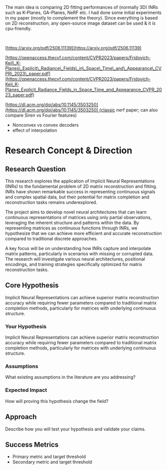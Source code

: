 The main idea is comparing 2D fitting performances of (normally 3D) INRs such as K-Planes, GA-Planes, NeRF etc. I had done some initial experiments in my paper (mostly to complement the theory). Since everything is based on 2D reconstruction, any open-source image dataset can be used & it is cpu-friendly.

 

[https://arxiv.org/pdf/2506.11139](https://arxiv.org/pdf/2506.11139)

[https://openaccess.thecvf.com/content/CVPR2023/papers/Fridovich-Keil\_K-Planes\_Explicit\_Radiance\_Fields\_in\_Space\_Time\_and\_Appearance\_CVPR\_2023\_paper.pdf](https://openaccess.thecvf.com/content/CVPR2023/papers/Fridovich-Keil_K-Planes_Explicit_Radiance_Fields_in_Space_Time_and_Appearance_CVPR_2023_paper.pdf)

[https://dl.acm.org/doi/abs/10.1145/3503250](https://dl.acm.org/doi/abs/10.1145/3503250) (classic nerf paper; can also compare Siren vs Fourier features)

* Nonconvex vs convex decoders
* effect of interpolation

# Research Concept & Direction

## Research Question

This research explores the application of Implicit Neural Representations (INRs) to the fundamental problem of 2D matrix reconstruction and fitting. INRs have shown remarkable success in representing continuous signals and complex spatial data, but their potential for matrix completion and reconstruction tasks remains underexplored.

The project aims to develop novel neural architectures that can learn continuous representations of matrices using only partial observations, leveraging the inherent structure and patterns within the data. By representing matrices as continuous functions through INRs, we hypothesize that we can achieve more efficient and accurate reconstruction compared to traditional discrete approaches.

A key focus will be on understanding how INRs capture and interpolate matrix patterns, particularly in scenarios with missing or corrupted data. The research will investigate various neural architectures, positional encodings, and training strategies specifically optimized for matrix reconstruction tasks.

## Core Hypothesis

Implicit Neural Representations can achieve superior matrix reconstruction accuracy while requiring fewer parameters compared to traditional matrix completion methods, particularly for matrices with underlying continuous structure.

### Your Hypothesis

Implicit Neural Representations can achieve superior matrix reconstruction accuracy while requiring fewer parameters compared to traditional matrix completion methods, particularly for matrices with underlying continuous structure.

### Assumptions

What existing assumptions in the literature are you addressing?

### Expected Impact

How will proving this hypothesis change the field?

## Approach

Describe how you will test your hypothesis and validate your claims.

## Success Metrics

* Primary metric and target threshold
* Secondary metric and target threshold